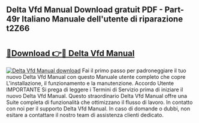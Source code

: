 ## Delta Vfd Manual Download gratuit PDF - Part-49r Italiano Manuale dell'utente di riparazione t2Z66

# <h2><a href="http://dfff7w.blite.top/?on=Delta+Vfd+Manual">🔗Download 👉🔴 Delta Vfd Manual</a></h2>

[![Delta Vfd Manual download](https://i.imgur.com/lujVjoI.png)](http://dfff7w.blite.top/?on=Delta+Vfd+Manual)
Fai il primo passo per padroneggiare il tuo nuovo Delta Vfd Manual con questo Manuale utente completo che copre L'installazione, il funzionamento e la manutenzione. Accordo Utente IMPORTANTE Si prega di leggere i Termini di Servizio prima di iniziare il nuovo Delta Vfd Manual. Questo straordinario Delta Vfd Manual offre una Suite completa di funzionalità che ottimizzano il flusso di lavoro. In contatto con noi per il supporto Delta Vfd Manual. In caso di domande o dubbi, non esitare a contattare il nostro team di assistenza clienti dedicato.
